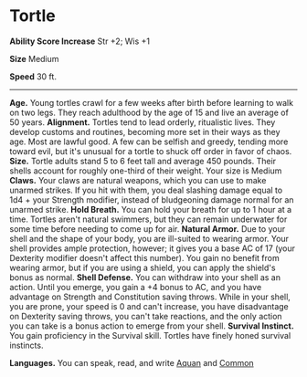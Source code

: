 Tortle
======

**Ability Score Increase** Str +2; Wis +1

**Size** Medium

**Speed** 30 ft.

* * *

**Age.** Young tortles crawl for a few weeks after birth before learning to walk on two legs. They reach adulthood by the age of 15 and live an average of 50 years.  **Alignment.** Tortles tend to lead orderly, ritualistic lives. They develop customs and routines, becoming more set in their ways as they age. Most are lawful good. A few can be selfish and greedy, tending more toward evil, but it's unusual for a tortle to shuck off order in favor of chaos.  **Size.** Tortle adults stand 5 to 6 feet tall and average 450 pounds. Their shells account for roughly one-third of their weight. Your size is Medium  **Claws.** Your claws are natural weapons, which you can use to make unarmed strikes. If you hit with them, you deal slashing damage equal to 1d4 + your Strength modifier, instead of bludgeoning damage normal for an unarmed strike.  **Hold Breath.** You can hold your breath for up to 1 hour at a time. Tortles aren't natural swimmers, but they can remain underwater for some time before needing to come up for air.  **Natural Armor.** Due to your shell and the shape of your body, you are ill-suited to wearing armor. Your shell provides ample protection, however; it gives you a base AC of 17 (your Dexterity modifier doesn't affect this number). You gain no benefit from wearing armor, but if you are using a shield, you can apply the shield's bonus as normal.  **Shell Defense.** You can withdraw into your shell as an action. Until you emerge, you gain a +4 bonus to AC, and you have advantage on Strength and Constitution saving throws. While in your shell, you are prone, your speed is 0 and can't increase, you have disadvantage on Dexterity saving throws, you can't take reactions, and the only action you can take is a bonus action to emerge from your shell.  **Survival Instinct.** You gain proficiency in the Survival skill. Tortles have finely honed survival instincts.  

**Languages.** You can speak, read, and write [Aquan](/w/Ecaros-xohoo/a/primordial-article) and [Common](/w/Ecaros-xohoo/a/common-article)